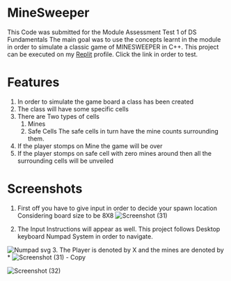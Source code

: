 # MineSweeper
This Code was submitted for the Module Assessment Test 1 of DS Fundamentals
The main goal was to use the concepts learnt in the module in order to simulate a classic game of MINESWEEPER in C++.
This project can be executed on my [Replit](https://replit.com/@Wolfstrrak/DS-02-MAT-02?v=1) profile. Click the link in order to test.
# Features
1. In order to simulate the game board a class has been created
2. The class will have some specific cells
3. There are Two types of cells
    1. Mines
    2. Safe Cells
    The safe cells in turn have the mine counts surrounding them.
4. If the player stomps on Mine the game will be over
5. If the player stomps on safe cell with zero mines around then all the surrounding cells will be unveiled

# Screenshots
1. First off you have to give input in order to decide your spawn location Considering board size to be 8X8
![Screenshot (31)](https://user-images.githubusercontent.com/108297565/233619433-c1fc5165-01de-45c2-ace1-030265f693fa.png)

2. The Input Instructions will appear as well. This project follows Desktop keyboard Numpad System in order to navigate.

![Numpad svg](https://user-images.githubusercontent.com/108297565/233621063-58a3d00b-5a8f-4d02-94f2-8a1074cc12fd.png)
3. The Player is denoted by X and the mines are denoted by *
![Screenshot (31) - Copy](https://user-images.githubusercontent.com/108297565/233621229-961e382f-a5e8-444e-9262-dc90e49c4af2.png)


![Screenshot (32)](https://user-images.githubusercontent.com/108297565/233621357-4b3d3cf5-5cb8-472c-9e16-6055f4200485.png)
